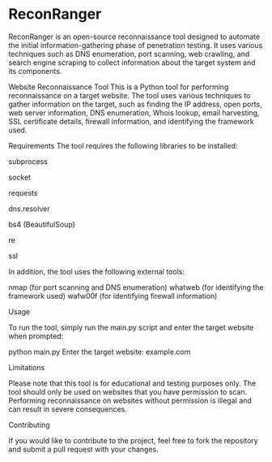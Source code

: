 # ReconRanger
ReconRanger is an open-source reconnaissance tool designed to automate the initial information-gathering phase of penetration testing. It uses various techniques such as DNS enumeration, port scanning, web crawling, and search engine scraping to collect information about the target system and its components.

Website Reconnaissance Tool
This is a Python tool for performing reconnaissance on a target website. The tool uses various techniques to gather information on the target, such as finding the IP address, open ports, web server information, DNS enumeration, Whois lookup, email harvesting, SSL certificate details, firewall information, and identifying the framework used.

Requirements
The tool requires the following libraries to be installed:

subprocess

socket

requests

dns.resolver

bs4 (BeautifulSoup)

re

ssl

In addition, the tool uses the following external tools:

nmap (for port scanning and DNS enumeration)
whatweb (for identifying the framework used)
wafw00f (for identifying firewall information)

Usage

To run the tool, simply run the main.py script and enter the target website when prompted:

python main.py
Enter the target website: example.com

Limitations

Please note that this tool is for educational and testing purposes only. The tool should only be used on websites that you have permission to scan. Performing reconnaissance on websites without permission is illegal and can result in severe consequences.

Contributing

If you would like to contribute to the project, feel free to fork the repository and submit a pull request with your changes.

